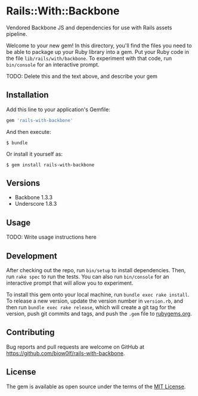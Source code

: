 # Rails::With::Backbone

Vendored Backbone JS and dependencies for use with Rails assets pipeline.

Welcome to your new gem! In this directory, you'll find the files you need to be able to package up your Ruby library into a gem. Put your Ruby code in the file `lib/rails/with/backbone`. To experiment with that code, run `bin/console` for an interactive prompt.

TODO: Delete this and the text above, and describe your gem

## Installation

Add this line to your application's Gemfile:

```ruby
gem 'rails-with-backbone'
```

And then execute:

    $ bundle

Or install it yourself as:

    $ gem install rails-with-backbone

## Versions

* Backbone 1.3.3
* Underscore 1.8.3

## Usage

TODO: Write usage instructions here

## Development

After checking out the repo, run `bin/setup` to install dependencies. Then, run `rake spec` to run the tests. You can also run `bin/console` for an interactive prompt that will allow you to experiment.

To install this gem onto your local machine, run `bundle exec rake install`. To release a new version, update the version number in `version.rb`, and then run `bundle exec rake release`, which will create a git tag for the version, push git commits and tags, and push the `.gem` file to [rubygems.org](https://rubygems.org).

## Contributing

Bug reports and pull requests are welcome on GitHub at https://github.com/biow0lf/rails-with-backbone.

## License

The gem is available as open source under the terms of the [MIT License](http://opensource.org/licenses/MIT).

